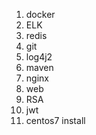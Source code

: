 1. docker
2. ELK
3. redis
4. git
5. log4j2
6. maven
7. nginx
8. web
9. RSA
10. jwt
11. centos7 install
